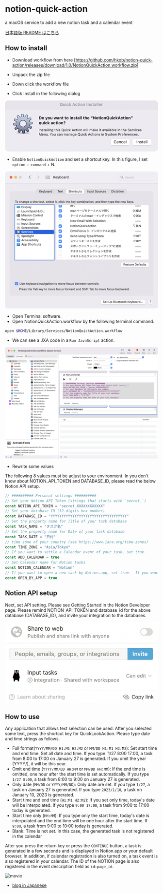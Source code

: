 # notion-quick-action

a macOS service to add a new notion task and a calendar event

[日本語版 README はこちら](README.ja.md)

## How to install

- Download workflow from here
[https://github.com/hkob/notion-quick-action/releases/download/1.0/NotionQuickAction.workflow.zip]

- Unpack the zip file
- Down click the workflow file
- Click Install in the following dialog

![Install](QuickActionInstaller-E.png)

- Enable `NotionQuickAction` and set a shortcut key.  In this figure, I set `option` + `command` + N.

![Install](Service-E.png)

- Open Terminal software.
- Open NotionQuickAction.workflow by the following terminal command.

```sh
open $HOME/Library/Services/NotionQuickAction.workflow
```

- We can see a JXA code in a `Run JavaScript` action.

![Install](Automator-E.png)

- Rewrite some values

The following 8 values must be adjust to your environment.
In you don't know about NOTION_API_TOKEN and DATABASE_ID,
please read the below Notion API setup.

```Javascript
// ########## Personal settings ##########
// Set your Notion API Token (strings that starts with `secret_`)
const NOTION_API_TOKEN = "secret_XXXXXXXXXXXX"
// Set your database ID (32-digits hex number)
const DATABASE_ID = "YYYYYYYYYYYYYYYYYYYYYYYYYYYYYYYYYYY"
// Set the property name for Title of your task database
const TASK_NAME = "タスク名"
// Set the property name for Date of your task database
const TASK_DATE = "日付"
// time zone of your country (see https://www.iana.org/time-zones)
const TIME_ZONE = "Asia/Tokyo"
// If you want to settle a Calendar event of your task, set true.
const ADD_CALENDAR = true
// Set Calendar name for Notion tasks
const NOTION_CALENDAR = "Notion"
// If you want to open a new task by Notion.app, set true.  If you want to open it by your default browser, set false.
const OPEN_BY_APP = true
```

## Notion API setup

Next, set API setting. Please see Getting Started in the Notion Developer page. Please remind NOTION_API_TOKEN and database_id for the above database (DATABASE_ID), and invite your integration to the databases.

![abc](ShareForIntegration-E.png)

## How to use

Any application that allows text selection can be used.
After you selected some text, press the shortcut key for QuickLookAction.
Please type date and time strings as follows.

- Full format(`YYYY/MM/DD H1:M1 H2:M2` or `MM/DD H1:M1 H2:M2`):
Set start time and end time.
Set all date and time.  If you type `1/27 8:00 17:00, a task from 8:00 to 17:00 on January 27 is generated. If you omit the year (YYYY/), it will be this year.
- Omit end time (`YYYY/MM/DD HH:MM` or `MM/DD HH:MM`):
If the end time is omitted, one hour after the start time is set automatically.
If you type `1/27 8:00`, a task from 8:00 to 9:00 on January 27 is generated.
- Only date (`MM/DD` or `YYYY/MM/DD`):
Only date are set.
If you type `1/27`, a task on January 27 is generated.
If you type `2023/1/10`, a task on January 10, 2023 is generated.
- Start time and end time (`H1:M1 H2:M2`):
If you set only time, today's date will be interpolated.
If you type `9:00 17:00`, a task from 9:00 to 17:00 today is generated.
- Start time only (`HH:MM`):
If you type only the start time, today's date is interpolated and the end time will be one hour after the start time. If `9:00`, a task from 9:00 to 10:00 today is generated.
- Blank: Time is not set. In this case, the generated task is not registered in the calendar

After you press the return key or press the `CONTINUE` button, a task is generated in a few seconds and is displayed in Notion.app or your default browser.
In addition, if calendar registration is also turned on, a task event is also registered in your calendar.
The ID of the NOTION page is also registered in the event description field as `id:page_id`.

![movie](NotionQuickAction.gif)

- [blog in Japanese](https://hkob.hatenablog.com/entry/2022/01/08/130000)
